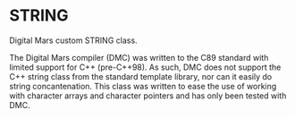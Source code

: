 # STRING
Digital Mars custom STRING class.

The Digital Mars compiler (DMC) was written to the C89 standard with limited support for C++ (pre-C++98).
As such, DMC does not support the C++ string class from the standard template library, nor can it easily do string concantenation.
This class was written to ease the use of working with character arrays and character pointers and has only been tested with DMC.
